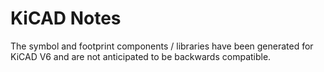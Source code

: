 # KiCAD Notes

The symbol and footprint components / libraries have been generated for KiCAD V6 and are not anticipated to be backwards compatible.